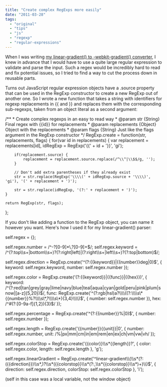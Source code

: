 ```yaml
---
title: "Create complex RegExps more easily"
date: "2011-03-28"
tags:
  - "original"
  - "tips"
  - "js"
  - "regexp"
  - "regular-expressions"
---
```


When I was writing [my linear-gradient() to -webkit-gradient() converter](http://lea.verou.me/2011/03/convert-standard-gradient-syntax-to-webkit-gradient-and-others/), I knew in advance that I would have to use a quite large regular expression to validate and parse the input. Such a regex would be incredibly hard to read and fix potential issues, so I tried to find a way to cut the process down in reusable parts.

Turns out JavaScript regular expression objects have a .source property that can be used in the RegExp constructor to create a new RegExp out of another one. So I wrote a new function that takes a string with identifiers for regexp replacements in {{ and }} and replaces them with the corresponding sub-regexps, taken from an object literal as a second argument:

/\*\*
 \* Create complex regexps in an easy to read way
 \* @param str {String} Final regex with {{id}} for replacements
 \* @param replacements {Object} Object with the replacements
 \* @param flags {String} Just like the flags argument in the RegExp constructor
 \*/
RegExp.create = function(str, replacements, flags) {
	for(var id in replacements) {
		var replacement = replacements\[id\],
			idRegExp = RegExp('{{' + id + '}}', 'gi');

		if(replacement.source) {
			replacement = replacement.source.replace(/^\\^|\\$$/g, '');
		}

		// Don't add extra parentheses if they already exist
		str = str.replace(RegExp('\\\\(' + idRegExp.source + '\\\\)', 'gi'), '(' + replacement + ')');

		str = str.replace(idRegExp, '(?:' + replacement + ')');
	}

	return RegExp(str, flags);
};

If you don't like adding a function to the RegExp object, you can name it however you want. Here's how I used it for my linear-gradient() parser:

self.regex = {};

self.regex.number = /^-?\[0-9\]\*\\.?\[0-9\]+$/;
self.regex.keyword = /^(?:top\\s+|bottom\\s+)?(?:right|left)|(?:right\\s+|left\\s+)?(?:top|bottom)$/;

self.regex.direction = RegExp.create('^(?:{{keyword}}|{{number}}deg|0)$', {
	keyword: self.regex.keyword,
	number: self.regex.number
});

self.regex.color = RegExp.create('(?:{{keyword}}|{{func}}|{{hex}})', {
	keyword: /^(?:red|tan|grey|gray|lime|navy|blue|teal|aqua|cyan|gold|peru|pink|plum|snow|\[a-z\]{5,20})$/,
	func: RegExp.create('^(?:rgb|hsl)a?\\\\((?:\\\\s\*{{number}}%?\\\\s\*,?\\\\s\*){3,4}\\\\)$', {
		number: self.regex.number
	}),
	hex: /^#(?:\[0-9a-f\]{1,2}){3}$/
});

self.regex.percentage = RegExp.create('^(?:{{number}}%|0)$', {
	number: self.regex.number
});

self.regex.length = RegExp.create('{{number}}{{unit}}|0', {
	number: self.regex.number,
	unit: /%|px|mm|cm|in|em|rem|en|ex|ch|vm|vw|vh/
});

self.regex.colorStop = RegExp.create('{{color}}\\\\s\*{{length}}?', {
	color: self.regex.color,
	length: self.regex.length
}, 'g');

self.regex.linearGradient = RegExp.create('^linear-gradient\\\\(\\\\s\*(?:({{direction}})\\\\s\*,)?\\\\s\*({{colorstop}}\\\\s\*(?:,\\\\s\*{{colorstop}}\\\\s\*)+)\\\\)$', {
	direction: self.regex.direction,
	colorStop: self.regex.colorStop
}, 'i');

(self in this case was a local variable, not the window object)
